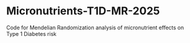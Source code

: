 # Micronutrients-T1D-MR-2025
Code for Mendelian Randomization analysis of micronutrient effects on Type 1 Diabetes risk
